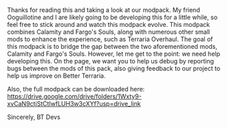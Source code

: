 Thanks for reading this and taking a look at our modpack. My friend Ooguillotine and I are likely going to be developing this for a little while, so feel free to stick around and watch this modpack evolve. This modpack combines Calamity and Fargo's Souls, along with numerous other small mods to enhance the experience, such as Terraria Overhaul. The goal of this modpack is to bridge the gap between the two aforementioned mods, Calamity and Fargo's Souls. However, let me get to the point: we need help developing this. On the page, we want you to help us debug by reporting bugs between the mods of this pack, also giving feedback to our project to help us improve on Better Terraria.


Also, the full modpack can be downloaded here: https://drive.google.com/drive/folders/1Wxty9-xvCaN9ctjStCtIwfLUH3w3cXYf?usp=drive_link

Sincerely, BT Devs
